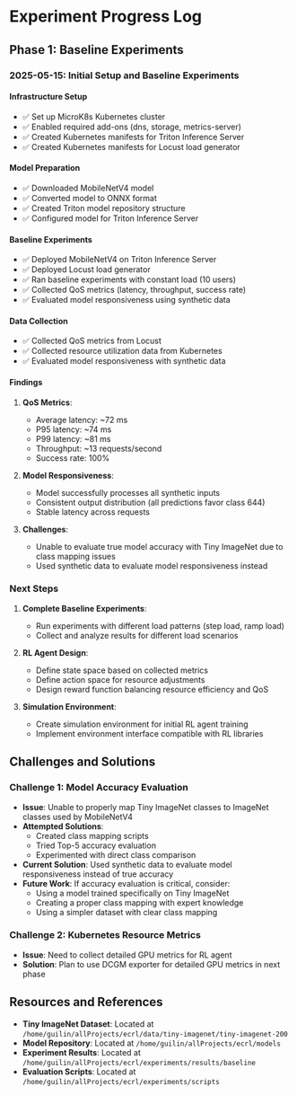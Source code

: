 # Experiment Progress Log

## Phase 1: Baseline Experiments

### 2025-05-15: Initial Setup and Baseline Experiments

#### Infrastructure Setup
- ✅ Set up MicroK8s Kubernetes cluster
- ✅ Enabled required add-ons (dns, storage, metrics-server)
- ✅ Created Kubernetes manifests for Triton Inference Server
- ✅ Created Kubernetes manifests for Locust load generator

#### Model Preparation
- ✅ Downloaded MobileNetV4 model
- ✅ Converted model to ONNX format
- ✅ Created Triton model repository structure
- ✅ Configured model for Triton Inference Server

#### Baseline Experiments
- ✅ Deployed MobileNetV4 on Triton Inference Server
- ✅ Deployed Locust load generator
- ✅ Ran baseline experiments with constant load (10 users)
- ✅ Collected QoS metrics (latency, throughput, success rate)
- ✅ Evaluated model responsiveness using synthetic data

#### Data Collection
- ✅ Collected QoS metrics from Locust
- ✅ Collected resource utilization data from Kubernetes
- ✅ Evaluated model responsiveness with synthetic data

#### Findings
1. **QoS Metrics**:
   - Average latency: ~72 ms
   - P95 latency: ~74 ms
   - P99 latency: ~81 ms
   - Throughput: ~13 requests/second
   - Success rate: 100%

2. **Model Responsiveness**:
   - Model successfully processes all synthetic inputs
   - Consistent output distribution (all predictions favor class 644)
   - Stable latency across requests

3. **Challenges**:
   - Unable to evaluate true model accuracy with Tiny ImageNet due to class mapping issues
   - Used synthetic data to evaluate model responsiveness instead

### Next Steps

1. **Complete Baseline Experiments**:
   - Run experiments with different load patterns (step load, ramp load)
   - Collect and analyze results for different load scenarios

2. **RL Agent Design**:
   - Define state space based on collected metrics
   - Define action space for resource adjustments
   - Design reward function balancing resource efficiency and QoS

3. **Simulation Environment**:
   - Create simulation environment for initial RL agent training
   - Implement environment interface compatible with RL libraries

## Challenges and Solutions

### Challenge 1: Model Accuracy Evaluation
- **Issue**: Unable to properly map Tiny ImageNet classes to ImageNet classes used by MobileNetV4
- **Attempted Solutions**:
  - Created class mapping scripts
  - Tried Top-5 accuracy evaluation
  - Experimented with direct class comparison
- **Current Solution**: Used synthetic data to evaluate model responsiveness instead of true accuracy
- **Future Work**: If accuracy evaluation is critical, consider:
  - Using a model trained specifically on Tiny ImageNet
  - Creating a proper class mapping with expert knowledge
  - Using a simpler dataset with clear class mapping

### Challenge 2: Kubernetes Resource Metrics
- **Issue**: Need to collect detailed GPU metrics for RL agent
- **Solution**: Plan to use DCGM exporter for detailed GPU metrics in next phase

## Resources and References

- **Tiny ImageNet Dataset**: Located at `/home/guilin/allProjects/ecrl/data/tiny-imagenet/tiny-imagenet-200`
- **Model Repository**: Located at `/home/guilin/allProjects/ecrl/models`
- **Experiment Results**: Located at `/home/guilin/allProjects/ecrl/experiments/results/baseline`
- **Evaluation Scripts**: Located at `/home/guilin/allProjects/ecrl/experiments/scripts`
